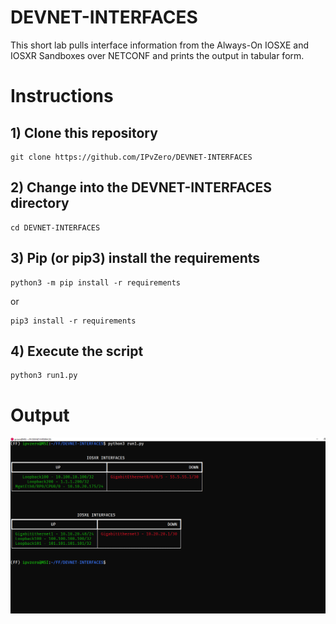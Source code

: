 # DEVNET-INTERFACES


This short lab pulls interface information from the Always-On IOSXE and IOSXR Sandboxes over NETCONF and prints the output in tabular form.


# Instructions
## 1) Clone this repository
```
git clone https://github.com/IPvZero/DEVNET-INTERFACES
```

## 2) Change into the DEVNET-INTERFACES directory
```
cd DEVNET-INTERFACES
```

## 3) Pip (or pip3) install the requirements

```
python3 -m pip install -r requirements
```
  or 

```
pip3 install -r requirements
```


## 4) Execute the script

```
python3 run1.py
```

# Output
![alt text](https://github.com/IPvZero/DEVNET-INTERFACES/blob/main/images/richpic.png?raw=true)

